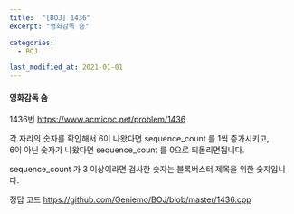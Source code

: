 ```yaml
---
title:  "[BOJ] 1436"
excerpt: "영화감독 숌"

categories:
  - BOJ

last_modified_at: 2021-01-01
---
```


#### 영화감독 숌

1436번 <https://www.acmicpc.net/problem/1436>

각 자리의 숫자를 확인해서 6이 나왔다면 sequence_count 를 1씩 증가시키고,  
6이 아닌 숫자가 나왔다면 sequence_count 를 0으로 되돌리면됩니다.

sequence_count 가 3 이상이라면 검사한 숫자는 블록버스터 제목을 위한 숫자입니다.

정답 코드 <https://github.com/Geniemo/BOJ/blob/master/1436.cpp>